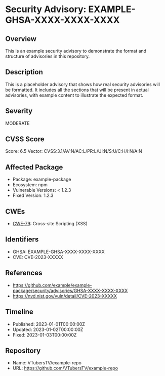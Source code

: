 # Security Advisory: EXAMPLE-GHSA-XXXX-XXXX-XXXX

## Overview
This is an example security advisory to demonstrate the format and structure of advisories in this repository.

## Description
This is a placeholder advisory that shows how real security advisories will be formatted. It includes all the sections that will be present in actual advisories, with example content to illustrate the expected format.

## Severity
MODERATE

## CVSS Score
Score: 6.5
Vector: CVSS:3.1/AV:N/AC:L/PR:L/UI:N/S:U/C:H/I:N/A:N

## Affected Package
- Package: example-package
- Ecosystem: npm
- Vulnerable Versions: < 1.2.3
- Fixed Version: 1.2.3

## CWEs
- [CWE-79](https://cwe.mitre.org/data/definitions/79.html): Cross-site Scripting (XSS)

## Identifiers
- GHSA: EXAMPLE-GHSA-XXXX-XXXX-XXXX
- CVE: CVE-2023-XXXXX

## References
- https://github.com/example/example-package/security/advisories/GHSA-XXXX-XXXX-XXXX
- https://nvd.nist.gov/vuln/detail/CVE-2023-XXXXX

## Timeline
- Published: 2023-01-01T00:00:00Z
- Updated: 2023-01-02T00:00:00Z
- Fixed: 2023-01-03T00:00:00Z

## Repository
- Name: VTubersTV/example-repo
- URL: https://github.com/VTubersTV/example-repo
